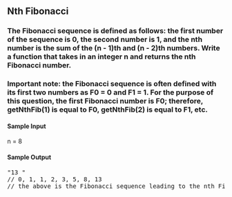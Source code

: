 ## Nth Fibonacci

### The Fibonacci sequence is defined as follows: the first number of the sequence is 0, the second number is 1, and the nth number is the sum of the (n - 1)th and (n - 2)th numbers. Write a function that takes in an integer n and returns the nth Fibonacci number.

### Important note: the Fibonacci sequence is often defined with its first two numbers as F0 = 0 and F1 = 1. For the purpose of this question, the first Fibonacci number is F0; therefore, getNthFib(1) is equal to F0, getNthFib(2) is equal to F1, etc.

<h4>Sample Input</h4>
n = 8

<h4>Sample Output</h4>
<pre>
"13 "
<span class="CodeEditor-promptComment">// 0, 1, 1, 2, 3, 5, 8, 13</span>
<span class="CodeEditor-promptComment">// the above is the Fibonacci sequence leading to the nth Fibonacci of 8 which is 13</span>
<!--0,1,1,2,3,5,8,13-->
<!-- the above is the Fibonacci sequence leading to the nth Fibonacci of 8 which 13-->
</pre>

